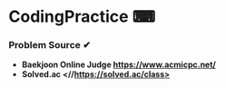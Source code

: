 # **CodingPractice ⌨**
### **Problem Source ✔**
* **Baekjoon Online Judge <https://www.acmicpc.net/>**
* **Solved.ac <//https://solved.ac/class>**
